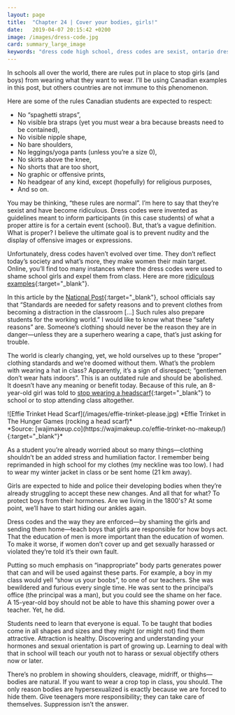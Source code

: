 ```yaml
---
layout: page
title:  "Chapter 24 | Cover your bodies, girls!"
date:   2019-04-07 20:15:42 +0200
image: /images/dress-code.jpg
card: summary_large_image
keywords: "dress code high school, dress codes are sexist, ontario dress code discrimination, dress code sexism, abolish dress codes"
---
```

In schools all over the world, there are rules put in place to stop girls (and boys) from wearing what they want to wear. I’ll be using Canadian examples in this post, but others countries are not immune to this phenomenon. 

Here are some of the rules Canadian students are expected to respect: 
- No “spaghetti straps”,
- No visible bra straps (yet you must wear a bra because breasts need to be contained),
- No visible nipple shape,
- No bare shoulders,
- No leggings/yoga pants (unless you’re a size 0),
- No skirts above the knee,
- No shorts that are too short,
- No graphic or offensive prints,
- No headgear of any kind, except (hopefully) for religious purposes,
- And so on.

You may be thinking, “these rules are normal”. I’m here to say that they’re sexist and have become ridiculous. Dress codes were invented as guidelines meant to inform participants (in this case students) of what a proper attire is for a certain event (school). But, that’s a vague definition. What is proper? I believe the ultimate goal is to prevent nudity and the display of offensive images or expressions. 

Unfortunately, dress codes haven’t evolved over time. They don’t reflect today’s society and what’s more, they make women their main target. Online, you’ll find too many instances where the dress codes were used to shame school girls and expel them from class. Here are more [ridiculous examples](https://www.thisisinsider.com/school-dress-code-rules-controversy-2018-8){:target="_blank"}.

In this article by the [National Post](https://nationalpost.com/news/canada/school-dress-codes-have-valid-purpose-administrators-say-as-opposition-grows-louder){:target="_blank"}, school officials say that “Standards are needed for safety reasons and to prevent clothes from becoming a distraction in the classroom [...] Such rules also prepare students for the working world.” I would like to know what these “safety reasons” are. Someone’s clothing should never be the reason they are in danger—unless they are a superhero wearing a cape, that’s just asking for trouble. 

The world is clearly changing, yet, we hold ourselves up to these “proper” clothing standards and we’re doomed without them. What’s the problem with wearing a hat in class? Apparently, it’s a sign of disrespect; “gentlemen don’t wear hats indoors”. This is an outdated rule and should be abolished. It doesn’t have any meaning or benefit today. Because of this rule, an 8-year-old girl was told to [stop wearing a headscarf](https://nationalpost.com/news/canada/thats-the-rule-principal-defends-decision-to-ban-b-c-girl-from-wearing-headscarf-to-keep-hair-out-of-face){:target="_blank"} to school or to stop attending class altogether. 

<div class="image center" markdown="1">
![Effie Trinket Head Scarf](/images/effie-trinket-please.jpg)
*Effie Trinket in The Hunger Games (rocking a head scarf)*<br>
*Source: [wajimakeup.co](https://wajimakeup.co/effie-trinket-no-makeup/){:target="_blank"}*
</div>

As a student you’re already worried about so many things—clothing shouldn’t be an added stress and humiliation factor. I remember being reprimanded in high school for my clothes (my neckline was too low). I had to wear my winter jacket in class or be sent home (21 km away). 

Girls are expected to hide and police their developing bodies when they’re already struggling to accept these new changes. And all that for what? To protect boys from their hormones. Are we living in the 1800's? At some point, we’ll have to start hiding our ankles again.

Dress codes and the way they are enforced—by shaming the girls and sending them home—teach boys that girls are responsible for how boys act. That the education of men is more important than the education of women. To make it worse, if women don’t cover up and get sexually harassed or violated they’re told it’s their own fault. 

Putting so much emphasis on “inappropriate” body parts generates power that can and will be used against these parts. For example, a boy in my class would yell “show us your boobs”, to one of our teachers. She was bewildered and furious every single time. He was sent to the principal’s office (the principal was a man), but you could see the shame on her face. A 15-year-old boy should not be able to have this shaming power over a teacher. Yet, he did. 

Students need to learn that everyone is equal. To be taught that bodies come in all shapes and sizes and they might (or might not) find them attractive. Attraction is healthy. Discovering and understanding your hormones and sexual orientation is part of growing up. Learning to deal with that in school will teach our youth not to harass or sexual objectify others now or later. 

There’s no problem in showing shoulders, cleavage, midriff, or thighs—bodies are natural. If you want to wear a crop top in class, you should. The only reason bodies are hypersexualized is exactly because we are forced to hide them. Give teenagers more responsibility; they can take care of themselves. Suppression isn’t the answer. 
